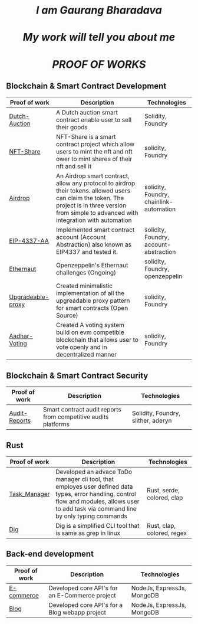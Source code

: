 <div align="center">
  <h1 style="font-style: italic">
   I am Gaurang Bharadava
  </h1>
</div>

<div align="center">
  <h1 style="font-style: italic">
   My work will tell you about me
  </h1>
</div>

<div align="center">
  <h1 style="font-style: italic">
   PROOF OF WORKS
  </h1>
</div>

## Blockchain & Smart Contract Development

| Proof of work                                                                  | Description                                                                                                                                       | Technologies                                  |
| ------------------------------------------------------------------------ | ------------------------------------------------------------------------------------------------------------------------------------------------- | --------------------------------------------- |
| [Dutch-Auction](https://github.com/GHexxerBrdv/Dutch-Auction.git)               |    A Dutch auction smart contract enable user to sell their goods                                                                               | Solidity, Foundry                            |
| [NFT-Share](https://github.com/GHexxerBrdv/Nft-Share.git)        | NFT-Share is a smart contract project which allow users to mint the nft and nft ower to mint shares of their nft and sell it                       | solidity, Foundry      
| [Airdrop](https://github.com/GHexxerBrdv/Airdrop.git)        | An Airdrop smart contract, allow any protocol to airdrop their tokens. allowed users can claim the token. The project is in three version from simple to advanced with integration with automation                       | solidity, Foundry, chainlink-automation      
| [EIP-4337-AA](https://github.com/GHexxerBrdv/EIP-4337-AA.git)        | Implemented smart contract account (Account Abstraction) also known as EIP4337 and tested it.                      | solidity, Foundry, account-abstraction     
| [Ethernaut](https://github.com/GHexxerBrdv/Ethernaut.git)        | Openzeppelin's Ethernaut challenges (Ongoing)                     | solidity, Foundry, openzeppelin     
| [Upgradeable-proxy](https://github.com/GHexxerBrdv/Upgrade-Proxy.git)        | Created minimalistic implementation of all the upgreadable proxy pattern for smart contracts (Open Source)                     | solidity, Foundry  
| [Aadhar-Voting](https://github.com/GHexxerBrdv/Aadhar-Voting.git)        | Created A voting system build on evm competible blockchain that allows user to vote openly and in decentralized manner                     | solidity, Foundry   


## Blockchain & Smart Contract Security

| Proof of work                                                                  | Description                                                                                                                                       | Technologies                                  |
| ------------------------------------------------------------------------ | ------------------------------------------------------------------------------------------------------------------------------------------------- | --------------------------------------------- |
| [Audit-Reports](https://github.com/GHexxerBrdv/Audit-Reports.git)               |    Smart contract audit reports from competitive audits platforms                                                                               | Solidity, Foundry, slither, aderyn                           |

## Rust 

| Proof of work                                                                  | Description                                                                                                                                       | Technologies                                  |
| ------------------------------------------------------------------------ | ------------------------------------------------------------------------------------------------------------------------------------------------- | --------------------------------------------- |
| [Task_Manager](https://github.com/GHexxerBrdv/Task_manager.git)               |    Developed an advace ToDo manager cli tool, that employes user defined data types, error handling, control flow and modules, allows user to add task via command line by only typing commands                                                                               | Rust, serde, colored, clap                           |
| [Dig](https://github.com/GHexxerBrdv/Dig.git)               |    Dig is a simplified CLI tool that is same as grep in linux                                                                               | Rust, clap, colored, regex                           |


## Back-end development

| Proof of work                                                                  | Description                                                                                                                                       | Technologies                                  |
| ------------------------------------------------------------------------ | ------------------------------------------------------------------------------------------------------------------------------------------------- | --------------------------------------------- |
| [E-commerce](https://github.com/GHexxerBrdv/E-Commerce-API.git)               |    Developed core API's for an E-Commerce project                                                                               | NodeJs, ExpressJs, MongoDB                           |
| [Blog](https://github.com/GHexxerBrdv/Blog-API.git)               |    Developed core API's for a Blog webapp project                                                                               | NodeJs, ExpressJs, MongoDB                           |
